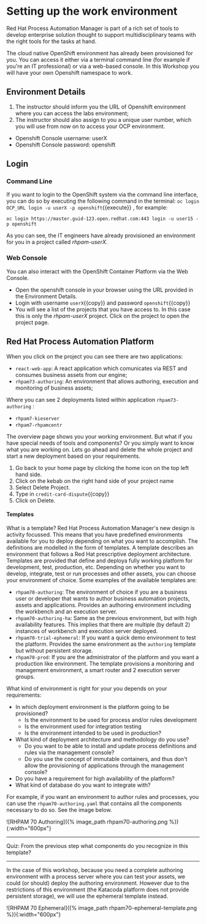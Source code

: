 # Setting up the work environment

Red Hat Process Automation Manager is part of a rich set of tools to develop enterprise solution thought to support multidisciplinary teams with the right tools for the tasks at hand.

The cloud native OpenShift environment has already been provisioned for you. You can access it either via a terminal command line (for example if you're an IT professional) or via a web-based console. In this Workshop you will have your own Openshift namespace to work.

## Environment Details

1. The instructor should inform you the URL of Openshift environment where you can access the labs environment;
2. The instructor should also assign to you a unique user number, which you will use from now on to access your OCP environment.
  - Openshift Console username: userX
  - Openshift Console password: openshift

## Login

### Command Line

If you want to login to the OpenShift system via the command line interface, you can do so by executing the following command in the terminal: `oc login OCP_URL login -u userX -p openshift`{{execute}} , for example:

`oc login https://master.guid-123.open.redhat.com:443 login -u user15 -p openshift`

As you can see, the IT engineers have already provisioned an environment for you in a project called _rhpam-userX_.


### Web Console

You can also interact with the OpenShift Container Platform via the Web Console.

- Open the openshift console in your browser using the URL provided in the Environment Details.
- Login with username `userX`{{copy}} and password `openshift`{{copy}}
- You will see a list of the projects that you have access to. In this case this is only the _rhpam-userX_ project. Click on the project to open the project page.

## Red Hat Process Automation Platform

When you click on the project you can see there are two applications:
- `react-web-app`: A react application which comunicates via REST and consumes business assets from our engine;
- `rhpam73-authoring`: An environment that allows authoring, execution and monitoring of business assets;

Where you can see 2 deployments listed within application `rhpam73-authoring` :
- `rhpam7-kieserver`
- `rhpam7-rhpamcentr`

The overview page shows you your working environment. But what if you have special needs of tools and components? Or you simply want to know what you are working on. Lets go ahead and delete the whole project and start a new deployment based on your requirements.

1. Go back to your home page by clicking the home icon on the top left hand side.
2. Click on the kebab on the right hand side of your project name
3. Select Delete Project.
4. Type in `credit-card-dispute`{{copy}}
5. Click on Delete.

#### Templates

What is a template? Red Hat Process Automation Manager's new design is activity focussed. This means that you have predefined environments available for you to deploy depending on what you want to accomplish. The definitions are modelled in the form of templates. A template describes an environment that follows a Red Hat prescriptive deployment architecture. Templates are provided that define and deploya fully working  platform for development, test, production, etc. Depending on whether you want to develop, integrate, test or run processes and other assets, you can choose your environment of choice.
 Some examples of the available templates are:

- `rhpam70-authoring`: The environment of choice if you are a business user or developer that wants to author business automation projects, assets and applications. Provides an authoring environment including the workbench and an execution server.
- `rhpam70-authoring-ha`: Same as the previous environment, but with high availability features. This implies that there are multiple (by default 2) instances of workbench and execution server deployed.
- `rhpam70-trial-ephemeral`: If you want a quick demo environment to test the platform. Provides the same environment as the `authoring` template but without persistent storage.
- `rhpam70-prod`: If you are the administrator of the platform and you want a production like environment. The template provisions a monitoring and management environment, a smart router and 2 execution server groups.

What kind of environment is right for your you depends on your requirements:
- In which deployment environment is the platform going to be provisioned?
  - Is the environment to be used for process and/or rules development
  - Is the environment used for integration testing
  - Is the environment intended to be used in production?
- What kind of deployment architecture and methodology do you use?
  - Do you want to be able to install and update process definitions and rules via the management console?
  - Do you use the concept of immutable containers, and thus don't allow the provisioning of applications through the management console?
- Do you have a requirement for high availability of the platform?
- What kind of database do you want to integrate with?

For example, if you want an environment to author rules and processes, you can use the `rhpam70-authoring.yaml` that contains all the components necessary to do so. See the image below.

![RHPAM 70 Authoring]({% image_path rhpam70-authoring.png %}){:width="600px"}

-----------

Quiz: From the previous step what components do you recognize in this template?

-----------
In the case of this workshop, because you need a complete authoring environment with a process server where you can test your assets, we could (or should) deploy the authoring environment. However due to the restrictions of this environment (the Katacoda platform does not provide persistent storage), we will use the ephemeral template instead.

![RHPAM 70 Ephemeral]({% image_path rhpam70-ephemeral-template.png %}){:width="600px"}
